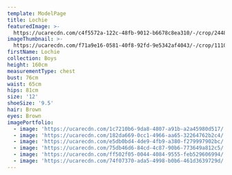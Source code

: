 ```yaml
---
template: ModelPage
title: Lochie
featuredImage: >-
  https://ucarecdn.com/c4f5572a-122c-48fb-9012-b6678c8ea310/-/crop/2448x1202/0,0/-/preview/
imageThumbnail: >-
  https://ucarecdn.com/f71a9e16-0581-40f8-92fd-9e5342af4043/-/crop/1110x1689/272,56/-/preview/
firstName: Lochie
collection: Boys
height: 160cm
measurementType: chest
bust: 76cm
waist: 65cm
hips: 81cm
size: '12'
shoeSize: '9.5'
hair: Brown
eyes: Brown
imagePortfolio:
  - image: 'https://ucarecdn.com/1c7210b6-9da8-4807-a91b-a2a45980d517/'
  - image: 'https://ucarecdn.com/182da669-0cc1-4966-aa65-32264762b2c4/'
  - image: 'https://ucarecdn.com/e5db0bd4-4de9-4fb9-a380-f279997902bc/'
  - image: 'https://ucarecdn.com/75db46d6-84cd-4c87-90b6-773649a812c5/'
  - image: 'https://ucarecdn.com/ff502f05-0044-4084-9555-feb529606994/'
  - image: 'https://ucarecdn.com/74f07370-ada5-4998-b0b6-461d3639729d/'
---
```


